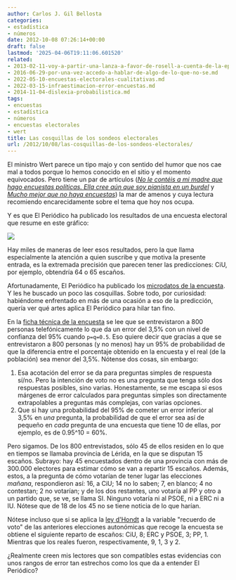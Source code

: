 ```yaml
---
author: Carlos J. Gil Bellosta
categories:
- estadística
- números
date: 2012-10-08 07:26:14+00:00
draft: false
lastmod: '2025-04-06T19:11:06.601520'
related:
- 2013-02-11-voy-a-partir-una-lanza-a-favor-de-rosell-a-cuenta-de-la-epa.md
- 2016-06-29-por-una-vez-accedo-a-hablar-de-algo-de-lo-que-no-se.md
- 2022-05-10-encuestas-electorales-cualitativas.md
- 2022-03-15-infraestimacion-error-encuestas.md
- 2014-11-04-dislexia-probabilistica.md
tags:
- encuestas
- estadística
- números
- encuestas electorales
- wert
title: Las cosquillas de los sondeos electorales
url: /2012/10/08/las-cosquillas-de-los-sondeos-electorales/
---
```


El ministro Wert parece un tipo majo y con sentido del humor que nos cae mal a todos porque lo hemos conocido en el sitio y el momento equivocados. Pero tiene un par de artículos (_[No le contéis a mi madre que hago encuestas políticas. Ella cree aún que soy pianista en un burdel](http://www.reis.cis.es/REIS/jsp/REIS.jsp?opcion=articulo&ktitulo=1667&autor=JOS%C9+IGNACIO+WERT)_ y _[Mucho mejor que no haya encuestas](http://dialnet.unirioja.es/servlet/articulo?codigo=2420608)_) la mar de amenos y cuya lectura recomiendo encarecidamente sobre el tema que hoy nos ocupa.

Y es que El Periódico ha publicado los resultados de una encuesta electoral que resume en este gráfico:

![](/wp-uploads/2012/10/sondeo_cataluna.png#center)

Hay miles de maneras de leer esos resultados, pero la que llama especialmente la atención a quien suscribe y que motiva la presente entrada, es la extremada precisión que parecen tener las predicciones: CiU, por ejemplo, obtendría 64 o 65 escaños.

Afortunadamente, El Periódico ha publicado los [microdatos de la encuesta](http://www.elperiodico.com/es/ext_resources/gesop/EP_PreelectoralAut_Set2012_MatriuDades.rar). Y les he buscado un poco las cosquillas. Sobre todo, por curiosidad: habiéndome enfrentado en más de una ocasión a eso de la predicción, quería ver qué artes aplica El Periódico para hilar tan fino.

En la [ficha técnica de la encuesta](http://www.elperiodico.com/es/ext_resources/gesop/EP_PreelectoralAut_Set2012_Tabulacions.pdf) se lee que se entrevistaron a 800 personas telefónicamente lo que da un error del 3,5% con un nivel de confianza del 95% cuando `p=q=0.5`. Eso quiere decir que gracias a que se entrevistaron a 800 personas (y no menos) hay un 95% de probabilidad de que la diferencia entre el porcentaje obtenido en la encuesta y el real (de la población) sea menor del 3,5%. Nótense dos cosas, sin embargo:

1. Esa acotación del error se da para preguntas simples de respuesta sí/no. Pero la intención de voto no es una pregunta que tenga sólo dos respuestas posibles, sino varias. Honestamente, se me escapa si esos márgenes de error calculados para preguntas simples son directamente extrapolables a preguntas más complejas, con varias opciones.
2. Que si hay una probabilidad del 95% de cometer un error inferior al 3,5% en _una_ pregunta, la probabilidad de que el error sea así de pequeño en _cada_ pregunta de una encuesta que tiene 10 de ellas, por ejemplo, es de 0.95^10 = 60%.


Pero sigamos. De los 800 entrevistados, sólo 45 de ellos residen en lo que en tiempos se llamaba provincia de Lérida, en la que se disputan 15 escaños. Subrayo: hay 45 encuestados dentro de una provincia con más de 300.000 electores para estimar cómo se van a repartir 15 escaños. Además, estos, a la pregunta de cómo votarían de tener lugar las elecciones _mañana_, respondieron así: 16, a CiU; 14 no lo saben; 7, en blanco; 4 no contestan; 2 no votarían; y de los dos restantes, uno votaría al PP y otro a un partido que, se ve, se llama SI. Ninguno votaría ni al PSOE, ni a ERC ni a IU. Nótese que de 18 de los 45 no se tiene noticia de lo que harían.

Nótese incluso que si se aplica la [ley d'Hondt](http://www.grserrano.es/wp/2011/05/jugando-con-el-sistema-de-dhondt/) a la variable "recuerdo de voto" de las anteriores elecciones autonómicas que recoge la encuesta se obtiene el siguiente reparto de escaños: CiU, 8; ERC y PSOE, 3; PP, 1. Mientras que los reales fueron, respectivamente, 9, 1, 3 y 2.

¿Realmente creen mis lectores que son compatibles estas evidencias con unos rangos de error tan estrechos como los que da a entender El Periódico?